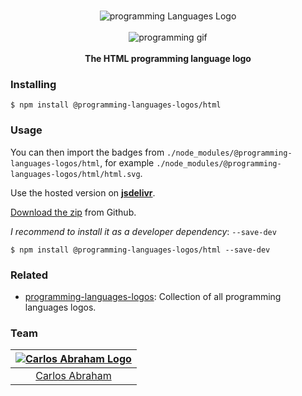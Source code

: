 <p align="center">
    <br>
    <img src="https://cdn.jsdelivr.net/npm/@programming-languages-logos/html@0.0.0/html_256x256.png" alt="programming Languages Logo">
    <br>
    <br>
    <img src="https://cdn.abranhe.com/projects/porgramming-languages-logos/logo.svg" alt="programming gif">
    <br>
    <br>
    <b>The HTML programming language logo</b>
</p>

### Installing

```
$ npm install @programming-languages-logos/html
```

### Usage

You can then import the badges from `./node_modules/@programming-languages-logos/html`, for example `./node_modules/@programming-languages-logos/html/html.svg`.

 Use the hosted version on
 [**jsdelivr**](https://www.jsdelivr.com/package/npm/@programming-languages-logos/html).

[Download the zip](https://github.com/abranhe/programming-languages-logos/releases/latest) from Github.


*I recommend to install it as a developer dependency*:  `--save-dev`

```
$ npm install @programming-languages-logos/html --save-dev
```

### Related

- [programming-languages-logos][all]: Collection of all programming languages logos.

### Team

|[![Carlos Abraham Logo][abranhe-img]][abranhe]|
| :-: |
| [Carlos Abraham][abranhe] |

<!------------- Some links ----------------->
[abranhe]: https://github.com/abranhe
[abranhe-img]: https://avatars3.githubusercontent.com/u/21347264?s=50
[all]: https://github.com/abranhe/programming-languages-logos
